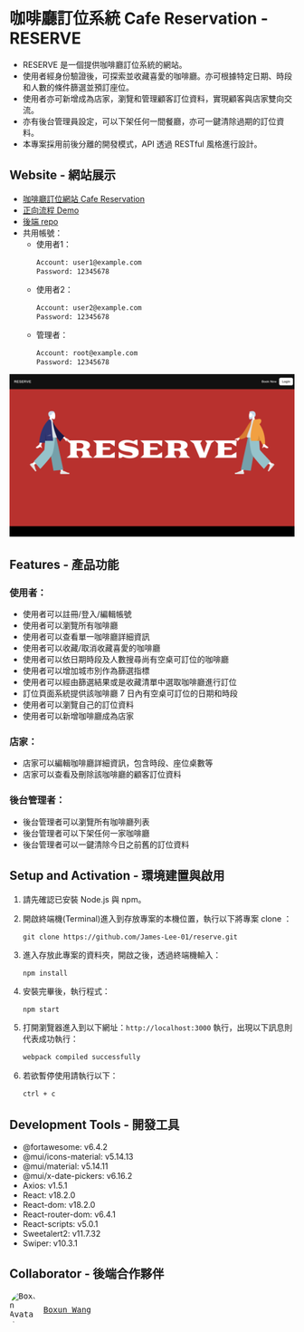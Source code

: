 # 咖啡廳訂位系統 Cafe Reservation - RESERVE
- RESERVE 是一個提供咖啡廳訂位系統的網站。
- 使用者經身份驗證後，可探索並收藏喜愛的咖啡廳。亦可根據特定日期、時段和人數的條件篩選並預訂座位。
- 使用者亦可新增成為店家，瀏覽和管理顧客訂位資料，實現顧客與店家雙向交流。
- 亦有後台管理員設定，可以下架任何一間餐廳，亦可一鍵清除過期的訂位資料。
- 本專案採用前後分離的開發模式，API 透過 RESTful 風格進行設計。
## Website - 網站展示
- [咖啡廳訂位網站 Cafe Reservation](https://james-lee-01.github.io/reserve)
- [正向流程 Demo](https://youtu.be/DrG0Fo3U5aQ)
- [後端 repo](https://github.com/boxunw/cafe-reservation-api)
- 共用帳號：
  - 使用者1：
    ```
    Account: user1@example.com
    Password: 12345678
    ```
  - 使用者2：
    ```
    Account: user2@example.com
    Password: 12345678
    ```
  - 管理者：
    ```
    Account: root@example.com
    Password: 12345678
    ```

![image](public/screenshots/HomePage.png)

## Features - 產品功能
### 使用者：
- 使用者可以註冊/登入/編輯帳號
- 使用者可以瀏覽所有咖啡廳
- 使用者可以查看單一咖啡廳詳細資訊
- 使用者可以收藏/取消收藏喜愛的咖啡廳
- 使用者可以依日期時段及人數搜尋尚有空桌可訂位的咖啡廳
- 使用者可以增加城市別作為篩選指標
- 使用者可以經由篩選結果或是收藏清單中選取咖啡廳進行訂位
- 訂位頁面系統提供該咖啡廳 7 日內有空桌可訂位的日期和時段
- 使用者可以瀏覽自己的訂位資料
- 使用者可以新增咖啡廳成為店家

### 店家：
- 店家可以編輯咖啡廳詳細資訊，包含時段、座位桌數等
- 店家可以查看及刪除該咖啡廳的顧客訂位資料

### 後台管理者：
- 後台管理者可以瀏覽所有咖啡廳列表
- 後台管理者可以下架任何一家咖啡廳
- 後台管理者可以一鍵清除今日之前舊的訂位資料

## Setup and Activation - 環境建置與啟用
1. 請先確認已安裝 Node.js 與 npm。
2. 開啟終端機(Terminal)進入到存放專案的本機位置，執行以下將專案 clone ： 

    ```
    git clone https://github.com/James-Lee-01/reserve.git
    ```
3. 進入存放此專案的資料夾，開啟之後，透過終端機輸入：

   ```bash
   npm install
   ```

4. 安裝完畢後，執行程式：
    ```
    npm start
    ```

5. 打開瀏覽器進入到以下網址：`http://localhost:3000` 執行，出現以下訊息則代表成功執行：

   ```bash
   webpack compiled successfully
   ```
    

6. 若欲暫停使用請執行以下：

   ```bash
   ctrl + c
   ```

## Development Tools - 開發工具
- @fortawesome: v6.4.2
- @mui/icons-material: v5.14.13
- @mui/material: v5.14.11
- @mui/x-date-pickers: v6.16.2
- Axios: v1.5.1
- React: v18.2.0
- React-dom: v18.2.0
- React-router-dom: v6.4.1
- React-scripts: v5.0.1
- Sweetalert2: v11.7.32
- Swiper: v10.3.1

## Collaborator - 後端合作夥伴

<kbd style="display: flex; align-items: center;">
  <img src="https://avatars.githubusercontent.com/u/31037573?v=4" alt="Boxun Avatar" width="50" style="border-radius: 50%">
  <span style="margin-left: 10px;"><a href="https://github.com/boxunw">Boxun Wang</a></span>
</kbd>
